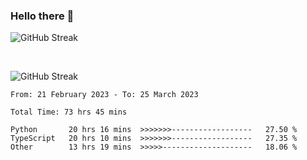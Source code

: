 ### Hello there 👋


![GitHub Streak](https://github-readme-streak-stats.herokuapp.com/?user=weryzebra-yue&theme=swift&hide_border=false&include_all_commits=true)

<br/>


![GitHub Streak](https://wery-zebra-yue.vercel.app/)



<!--START_SECTION:waka-->

```text
From: 21 February 2023 - To: 25 March 2023

Total Time: 73 hrs 45 mins

Python       20 hrs 16 mins  >>>>>>>------------------   27.50 %
TypeScript   20 hrs 10 mins  >>>>>>>------------------   27.35 %
Other        13 hrs 19 mins  >>>>>--------------------   18.06 %
```

<!--END_SECTION:waka-->
